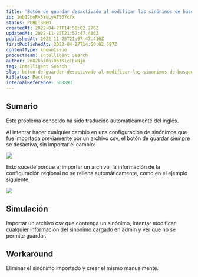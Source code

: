 ```yaml
---
title: 'Botón de guardar desactivado al modificar los sinónimos de búsqueda importados'
id: 1nb1JboRv5YuLyAT50YcYx
status: PUBLISHED
createdAt: 2022-04-27T14:50:02.276Z
updatedAt: 2022-11-25T21:57:47.416Z
publishedAt: 2022-11-25T21:57:47.416Z
firstPublishedAt: 2022-04-27T14:50:02.697Z
contentType: knownIssue
productTeam: Intelligent Search
author: 2mXZkbi0oi061KicTExNjo
tag: Intelligent Search
slug: boton-de-guardar-desactivado-al-modificar-los-sinonimos-de-busqueda-importados
kiStatus: Backlog
internalReference: 508893
---
```


## Sumario

<div class="alert alert-info">
  <p>Este problema conocido ha sido traducido automáticamente del inglés.</p>
</div>


Al intentar hacer cualquier cambio en una configuración de sinónimos que fue importada previamente por un archivo csv, el botón de guardar siempre se desactiva, sin importar el cambio:

 ![](https://vtexhelp.zendesk.com/attachments/token/brdXbHb75jSVJae7gJcCY8QVH/?name=inline1786590037.png)

Esto sucede porque al importar un archivo, la información de la configuración regional no se rellena automáticamente, como en el ejemplo siguiente:

 ![](https://vtexhelp.zendesk.com/attachments/token/2CvsG56Jprt18bNjvIU8Mt07m/?name=inline-2007024263.png)



## Simulación


Importar un archivo csv que contenga un sinónimo, intentar modificar cualquier información del sinónimo cargado en admin y ver que no se permite guardar.



## Workaround


Eliminar el sinónimo importado y crear el mismo manualmente.

